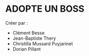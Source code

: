# ADOPTE UN BOSS

Créer par :

- Clément Besse
- Jean-Baptiste Thery
- Christilla Mussard Puyjarinet
- Dorian Pillant

